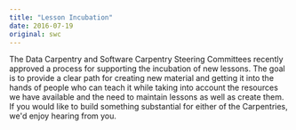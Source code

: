 ```yaml
---
title: "Lesson Incubation"
date: 2016-07-19
original: swc
---
```


The Data Carpentry and Software Carpentry Steering Committees
recently approved a process for supporting the incubation of new lessons.
The goal is to provide a clear path for creating new material and getting it into the hands of people who can teach it
while taking into account the resources we have available and the need to maintain lessons as well as create them.
If you would like to build something substantial for either of the Carpentries,
we'd enjoy hearing from you.
